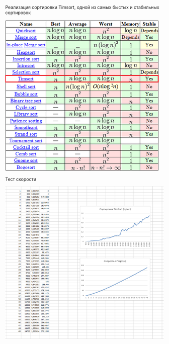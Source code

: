 Реализация сортировки Timsort, одной из самых быстых и стабильных сортировок

![Список сортировок](https://github.com/KIvanX/Timsort/raw/master/sorts.png)

Тест скорости

![Тест скорости](https://github.com/KIvanX/Timsort/raw/master/speed_test.png)
